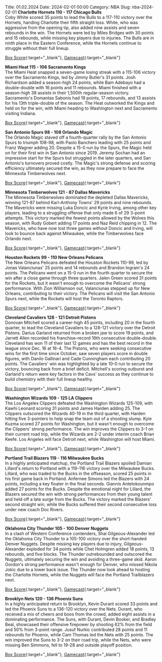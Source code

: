 Title: 01.02.2024
Date: 2024-02-01 00:00
Category: NBA 
Slug: nba-2024-02-01 
**Charlotte Hornets 110 - 117 Chicago Bulls**  
Coby White scored 35 points to lead the Bulls to a 117-110 victory over the Hornets, handing Charlotte their fifth straight loss. White, who was aggressive from the opening tip, also added nine assists and seven rebounds in the win. The Hornets were led by Miles Bridges with 30 points and 15 rebounds, while missing key players due to injuries. The Bulls are in ninth place in the Eastern Conference, while the Hornets continue to struggle without their full lineup. 

[Box Score](https://www.nba.com/game/chi-vs-cha-0022300674/box-score){:target="_blank"}, [Gamecast](https://www.nba.com/game/chi-vs-cha-0022300674){:target="_blank"}<br>

**Miami Heat 115 - 106 Sacramento Kings**  
The Miami Heat snapped a seven-game losing streak with a 115-106 victory over the Sacramento Kings, led by Jimmy Butler's 31 points. Josh Richardson added a season-high 24 points, while Bam Adebayo had a double-double with 16 points and 11 rebounds. Miami finished with a season-high 38 assists in their 1,500th regular-season victory. Sacramento's Domantas Sabonis had 19 points, 17 rebounds, and 13 assists for his 13th triple-double of the season. The Heat outworked the Kings and held on for the win, with Miami heading to Washington next and Sacramento visiting Indiana. 

[Box Score](https://www.nba.com/game/sac-vs-mia-0022300678/box-score){:target="_blank"}, [Gamecast](https://www.nba.com/game/sac-vs-mia-0022300678){:target="_blank"}<br>

**San Antonio Spurs 98 - 108 Orlando Magic**  
The Orlando Magic staved off a fourth-quarter rally by the San Antonio Spurs to triumph 108-98, with Paolo Banchero leading with 25 points and Franz Wagner adding 20. Despite a 15-0 run by the Spurs, the Magic held on for their first win in San Antonio since 2019. Jeremy Sochan had an impressive start for the Spurs but struggled in the later quarters, and San Antonio's turnovers proved costly. The Magic's strong defense and scoring efficiency ultimately secured the win, as they now prepare to face the Minnesota Timberwolves next. 

[Box Score](https://www.nba.com/game/orl-vs-sas-0022300681/box-score){:target="_blank"}, [Gamecast](https://www.nba.com/game/orl-vs-sas-0022300681){:target="_blank"}<br>

**Minnesota Timberwolves 121 - 87 Dallas Mavericks**  
The Minnesota Timberwolves dominated the depleted Dallas Mavericks, winning 121-87 behind Karl-Anthony Towns' 29 points and nine rebounds. The Mavericks were missing Luka Doncic and Kyrie Irving, among other key players, leading to a struggling offense that only made 6 of 29 3-point attempts. This victory marked the fewest points allowed by the Wolves this season, with Rudy Gobert adding 17 points and Naz Reid chipping in 12. The Mavericks, who have now lost three games without Doncic and Irving, will look to bounce back against Milwaukee, while the Timberwolves face Orlando next. 

[Box Score](https://www.nba.com/game/dal-vs-min-0022300680/box-score){:target="_blank"}, [Gamecast](https://www.nba.com/game/dal-vs-min-0022300680){:target="_blank"}<br>

**Houston Rockets 99 - 110 New Orleans Pelicans**  
The New Orleans Pelicans defeated the Houston Rockets 110-99, led by Jonas Valanciunas' 25 points and 14 rebounds and Brandon Ingram's 24 points. The Pelicans went on a 15-0 run in the fourth quarter to secure the win after a close game through three quarters. Jalen Green scored 31 points for the Rockets, but it wasn't enough to overcome the Pelicans' strong performance. With Zion Williamson out, Valanciunas stepped up for New Orleans, contributing to their victory. The Pelicans will visit the San Antonio Spurs next, while the Rockets will host the Toronto Raptors. 

[Box Score](https://www.nba.com/game/nop-vs-hou-0022300679/box-score){:target="_blank"}, [Gamecast](https://www.nba.com/game/nop-vs-hou-0022300679){:target="_blank"}<br>

**Cleveland Cavaliers 128 - 121 Detroit Pistons**  
Donovan Mitchell scored a career-high 45 points, including 20 in the fourth quarter, to lead the Cleveland Cavaliers to a 128-121 victory over the Detroit Pistons. Darius Garland returned from a broken jaw to score 19 points, and Jarrett Allen recorded his franchise-record 16th consecutive double-double. Cleveland has won 11 of their last 12 games and has the best record in the league since Dec. 16 at 16-4. The Pistons, who were seeking consecutive wins for the first time since October, saw seven players score in double figures, with Danilo Gallinari and Cade Cunningham each contributing 20 points. The Cavaliers' win was highlighted by a late 10-0 run to secure the victory, bouncing back from a brief deficit. Mitchell's scoring outburst and Garland's return were key factors in the Cavs' success as they continue to build chemistry with their full lineup healthy. 

[Box Score](https://www.nba.com/game/det-vs-cle-0022300675/box-score){:target="_blank"}, [Gamecast](https://www.nba.com/game/det-vs-cle-0022300675){:target="_blank"}<br>

**Washington Wizards 109 - 125 LA Clippers**  
The Los Angeles Clippers defeated the Washington Wizards 125-109, with Kawhi Leonard scoring 31 points and James Harden adding 25. The Clippers outscored the Wizards 40-19 in the third quarter, with Harden hitting five 3-pointers to help snap the team out of a shooting slump. Kyle Kuzma scored 27 points for Washington, but it wasn't enough to overcome the Clippers' strong performance. The win improves the Clippers to 3-1 on their current road trip, while the Wizards are 2-2 under interim coach Brian Keefe. Los Angeles will face Detroit next, while Washington will host Miami. 

[Box Score](https://www.nba.com/game/lac-vs-was-0022300676/box-score){:target="_blank"}, [Gamecast](https://www.nba.com/game/lac-vs-was-0022300676){:target="_blank"}<br>

**Portland Trail Blazers 119 - 116 Milwaukee Bucks**  
In a highly anticipated matchup, the Portland Trail Blazers spoiled Damian Lillard's return to Portland with a 119-116 victory over the Milwaukee Bucks. Lillard, who was traded to the Bucks in the offseason, scored 25 points in his first game back in Portland. Anfernee Simons led the Blazers with 24 points, including a key floater in the final seconds. Giannis Antetokounmpo added 27 points for the Bucks. Despite the emotional night for Lillard, the Blazers secured the win with strong performances from their young talent and held off a late surge from the Bucks. The victory marked the Blazers' second straight win, while the Bucks suffered their second consecutive loss under new coach Doc Rivers. 

[Box Score](https://www.nba.com/game/mil-vs-por-0022300683/box-score){:target="_blank"}, [Gamecast](https://www.nba.com/game/mil-vs-por-0022300683){:target="_blank"}<br>

**Oklahoma City Thunder 105 - 100 Denver Nuggets**  
In a clash of Western Conference contenders, Shai Gilgeous-Alexander led the Oklahoma City Thunder to a 105-100 victory over the short-handed Denver Nuggets. Despite missing key players due to injury, Gilgeous-Alexander exploded for 34 points while Chet Holmgren added 18 points, 13 rebounds, and five blocks. The Thunder outrebounded and outscored the Nuggets, ultimately securing the win and avoiding a three-game skid. Aaron Gordon's strong performance wasn't enough for Denver, who missed Nikola Jokic due to a lower back issue. The Thunder now look ahead to hosting the Charlotte Hornets, while the Nuggets will face the Portland Trailblazers next. 

[Box Score](https://www.nba.com/game/den-vs-okc-0022300682/box-score){:target="_blank"}, [Gamecast](https://www.nba.com/game/den-vs-okc-0022300682){:target="_blank"}<br>

**Brooklyn Nets 120 - 136 Phoenix Suns**  
In a highly anticipated return to Brooklyn, Kevin Durant scored 33 points and led the Phoenix Suns to a 136-120 victory over the Nets. Durant, who received a mix of cheers and boos from the crowd, added eight assists in a dominating performance. The Suns, with Durant, Devin Booker, and Bradley Beal, showcased their offensive firepower by shooting 62% from the field and 50% from 3-point range. Jusuf Nurkic contributed 28 points and 11 rebounds for Phoenix, while Cam Thomas led the Nets with 25 points. The win improved the Suns to 3-2 on their road trip, while the Nets, who were missing Ben Simmons, fell to 19-28 and outside playoff position. 

[Box Score](https://www.nba.com/game/phx-vs-bkn-0022300677/box-score){:target="_blank"}, [Gamecast](https://www.nba.com/game/phx-vs-bkn-0022300677){:target="_blank"}<br>

